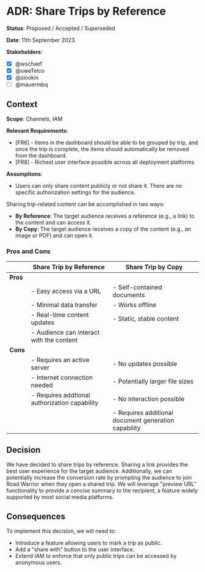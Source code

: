 # ADR: Share Trips by Reference

**Status**: Proposed / Accepted / Superseded

**Date**: 11th September 2023

**Stakeholders**:
- [x] @wschaef
- [x] @uweTelco
- [x] @slookin
- [ ] @mauermbq

## Context

**Scope**: Channels, IAM

**Relevant Requirements**:
- [FR6] - Items in the dashboard should be able to be grouped by trip, and once the trip is complete, the items should automatically be removed from the dashboard.
- [FR8] - Richest user interface possible across all deployment platforms

**Assumptions**:
- Users can only share content publicly or not share it. There are no specific authorization settings for the audience.

Sharing trip-related content can be accomplished in two ways:

- **By Reference**: The target audience receives a reference (e.g., a link) to the content and can access it.
- **By Copy**: The target audience receives a copy of the content (e.g., an image or PDF) and can open it.

### Pros and Cons

|          | Share Trip by Reference                       | Share Trip by Copy                                   |
| -------- | --------------------------------------------- | ---------------------------------------------------- |
| **Pros** |                                               |                                                      |
|          | - Easy access via a URL                       | - Self-contained documents                           |
|          | - Minimal data transfer                       | - Works offline                                      |
|          | - Real-time content updates                   | - Static, stable content                             |
|          | - Audience can interact with the content      |                                                      |
| **Cons** |                                               |                                                      |
|          | - Requires an active server                   | - No updates possible                                |
|          | - Internet connection needed                  | - Potentially larger file sizes                      |
|          | - Requires addtional authorization capability | - No interaction possible                            |
|          |                                               | - Requires additional document generation capability |

## Decision

We have decided to share trips by reference. Sharing a link provides the best user experience for the target audience.
Additionally, we can potentially increase the conversion rate by prompting the audience to join Road Warrior when they open a shared trip.
We will leverage "preview URL" functionality to provide a concise summary to the recipient, a feature widely supported by most social media platforms.

## Consequences

To implement this decision, we will need to:
- Introduce a feature allowing users to mark a trip as public.
- Add a "share with" button to the user interface.
- Extend IAM to enforce that only public trips can be accessed by anonymous users.
